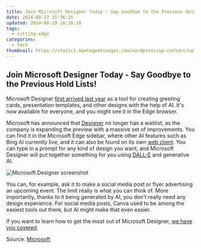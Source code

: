 ```yaml
---
title: Join Microsoft Designer Today - Say Goodbye to the Previous Hold Lists!
date: 2024-08-27 15:36:25
updated: 2024-08-29 10:18:18
tags:
  - cutting-edge
categories:
  - tech
thumbnail: https://static1.howtogeekimages.com/wordpress/wp-content/uploads/2022/12/designer2.png
---
```


## Join Microsoft Designer Today - Say Goodbye to the Previous Hold Lists!

Microsoft Designer [first arrived last year](https://windows11.techidaily.com/mitigating-critical-programming-issues-in-roblox/) as a tool for creating greeting cards, presentation templates, and other designs with the help of AI. It's now available for everyone, and you might see it in the Edge browser.

 Microsoft has announced that [Designer](https://designer.microsoft.com/) no longer has a waitlist, as the company is expanding the preview with a massive set of improvements. You can find it in the Microsoft Edge sidebar, where other AI features such as Bing AI currently live, and it can also be found on its own [web client](https://designer.microsoft.com/). You can type in a prompt for any kind of design you want, and Microsoft Designer will put together something for you using [DALL-E](https://video-screen-grab.techidaily.com/new-2024-approved-home-sweet-habitat-6-basic-mc-dwellings-demystified/) and generative AI.

![Microsoft Designer screenshot](https://static1.howtogeekimages.com/wordpress/wp-content/uploads/2023/04/Screenshot-2023-04-28-at-11.28.54-AM.png) 

 You can, for example, ask it to make a social media post or flyer advertising an upcoming event. The limit really is what you can think of. More importantly, thanks to it being generated by AI, you don't really need any design experience. For social media posts, Canva used to be among the easiest tools out there, but AI might make that even easier.

 If you want to learn how to get the most out of Microsoft Designer, [we have you covered](https://printer-issues.techidaily.com/swiftly-displace-queued-print-operations/).

 Source: [Microsoft](https://www.microsoft.com/en-us/microsoft-365/blog/2023/04/27/microsoft-designer-expands-preview-with-new-ai-design-features/)

<ins class="adsbygoogle"
     style="display:block"
     data-ad-format="autorelaxed"
     data-ad-client="ca-pub-7571918770474297"
     data-ad-slot="1223367746"></ins>



<ins class="adsbygoogle"
     style="display:block"
     data-ad-client="ca-pub-7571918770474297"
     data-ad-slot="8358498916"
     data-ad-format="auto"
     data-full-width-responsive="true"></ins>
